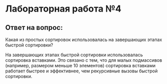 # Лабораторная работа №4


## Ответ на вопрос:
Какая из простых сортировок использовалась на завершающих этапах быстрой сортировки?

На завершающих этапах быстрой сортировки использовалась сортировка вставками. Это связано с тем, что для малых подмассивов (например, размером меньше 10 элементов) сортировка вставками работает быстрее и эффективнее, чем рекурсивные вызовы быстрой сортировки.